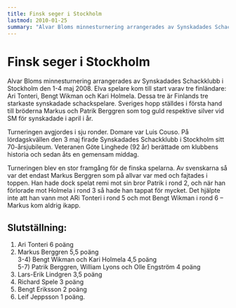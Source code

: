 ```yaml
---
title: Finsk seger i Stockholm
lastmod: 2010-01-25
summary: "Alvar Bloms minnesturnering arrangerades av Synskadades Schackklubb i Stockholm den 1-4 maj 2008. \n Mer om Alvar Bloms minnesturnering 2008"
---
```


[]()

Finsk seger i Stockholm
==========

Alvar Bloms minnesturnering arrangerades av Synskadades Schackklubb i Stockholm den 1-4 maj 2008. Elva spelare kom till start varav tre finländare: Ari Tonteri, Bengt Wikman och Kari Holmela. Dessa tre är Finlands tre starkaste synskadade schackspelare. Sveriges hopp ställdes i första hand till bröderna Markus och Patrik Berggren som tog guld respektive silver vid SM för synskadade i april i år.

Turneringen avgjordes i sju ronder. Domare var Luis Couso. På lördagskvällen den 3 maj firade Synskadades Schackklubb i Stockholm sitt 70-årsjubileum. Veteranen Göte Linghede (92 år) berättade om klubbens historia och sedan åts en gemensam middag.

Turneringen blev en stor framgång för de finska spelarna. Av svenskarna så var det endast Markus Berggren som på allvar var med och fajtades i toppen. Han hade dock spelat remi mot sin bror Patrik i rond 2, och när han förlorade mot Holmela i rond 3 så hade han tappat för mycket. Det hjälpte inte att han vann mot ARi Tonteri i rond 5 och mot Bengt Wikman i rond 6 – Markus kom aldrig ikapp.

Slutställning:
----------

1) Ari Tonteri 6 poäng   
2) Markus Berggren 5,5 poäng   
3-4) Bengt Wikman och Kari Holmela 4,5 poäng   
5-7) Patrik Berggren, William Lyons och Olle Engström 4 poäng   
8) Lars-Erik Lindgren 3,5 poäng   
9) Richard Spele 3 poäng   
10) Bengt Eriksson 2 poäng   
11) Leif Jeppsson 1 poäng.